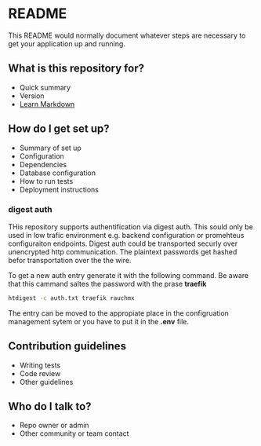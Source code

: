 # README

This README would normally document whatever steps are necessary to get your application up and running.

## What is this repository for?

* Quick summary
* Version
* [Learn Markdown](https://bitbucket.org/tutorials/markdowndemo)

## How do I get set up?

* Summary of set up
* Configuration
* Dependencies
* Database configuration
* How to run tests
* Deployment instructions

### digest auth

THis repository supports authentification via digest auth. This sould only be used in low trafic environment e.g. backend configuration or promehteus configuraiton endpoints. Digest auth could be transported securly over unencrypted http communication. The plaintext passwords get hashed befor transportation over the the wire.

To get a new auth entry generate it with the following command. Be aware that this cammand saltes the password with the prase **traefik**

```bash
htdigest -c auth.txt traefik rauchmx
```

The entry can be moved to the appropiate place in the configruation management sytem or you have to put it in the **.env** file.

## Contribution guidelines

* Writing tests
* Code review
* Other guidelines

## Who do I talk to?

* Repo owner or admin
* Other community or team contact
